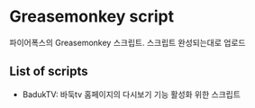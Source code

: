 # Greasemonkey script
파이어폭스의 Greasemonkey 스크립트.
스크립트 완성되는대로 업로드

## List of scripts
* BadukTV: 바둑tv 홈페이지의 다시보기 기능 활성화 위한 스크립트
